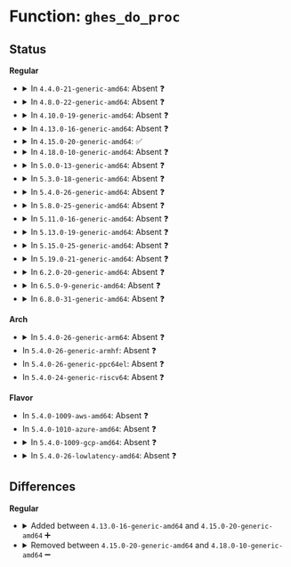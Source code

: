 # Function: <code>ghes_do_proc</code>

## Status
<b>Regular</b>
<ul>
<li>
<details>
<summary>In <code>4.4.0-21-generic-amd64</code>: Absent ❓</summary>

```json
{
  "name": "ghes_do_proc",
  "collision_type": "Unique Static",
  "inline_type": "Selective",
  "funcs": [
    {
      "addr": 18446744071583784480,
      "name": "ghes_do_proc",
      "external": false,
      "loc": "drivers/acpi/apei/ghes.c:423",
      "file": "drivers/acpi/apei/ghes.c",
      "inline": "not declared, inlined",
      "caller_inline": [],
      "caller_func": [
        "drivers/acpi/apei/ghes.c:ghes_proc_in_irq",
        "drivers/acpi/apei/ghes.c:ghes_proc"
      ]
    }
  ],
  "symbols": [
    {
      "addr": 18446744071583784480,
      "name": "ghes_do_proc.isra.8",
      "section": ".text",
      "bind": "STB_LOCAL",
      "size": 769
    }
  ]
}
```
</details>
</li>
<li>
<details>
<summary>In <code>4.8.0-22-generic-amd64</code>: Absent ❓</summary>

```json
{
  "name": "ghes_do_proc",
  "collision_type": "Unique Static",
  "inline_type": "Selective",
  "funcs": [
    {
      "addr": 18446744071584110560,
      "name": "ghes_do_proc",
      "external": false,
      "loc": "drivers/acpi/apei/ghes.c:428",
      "file": "drivers/acpi/apei/ghes.c",
      "inline": "not declared, inlined",
      "caller_inline": [],
      "caller_func": [
        "drivers/acpi/apei/ghes.c:ghes_proc_in_irq",
        "drivers/acpi/apei/ghes.c:ghes_proc"
      ]
    }
  ],
  "symbols": [
    {
      "addr": 18446744071584110560,
      "name": "ghes_do_proc.isra.8",
      "section": ".text",
      "bind": "STB_LOCAL",
      "size": 785
    }
  ]
}
```
</details>
</li>
<li>
<details>
<summary>In <code>4.10.0-19-generic-amd64</code>: Absent ❓</summary>

```json
{
  "name": "ghes_do_proc",
  "collision_type": "Unique Static",
  "inline_type": "Selective",
  "funcs": [
    {
      "addr": 18446744071584258512,
      "name": "ghes_do_proc",
      "external": false,
      "loc": "drivers/acpi/apei/ghes.c:428",
      "file": "drivers/acpi/apei/ghes.c",
      "inline": "not declared, inlined",
      "caller_inline": [],
      "caller_func": [
        "drivers/acpi/apei/ghes.c:ghes_proc_in_irq",
        "drivers/acpi/apei/ghes.c:ghes_proc"
      ]
    }
  ],
  "symbols": [
    {
      "addr": 18446744071584258512,
      "name": "ghes_do_proc.isra.10",
      "section": ".text",
      "bind": "STB_LOCAL",
      "size": 807
    }
  ]
}
```
</details>
</li>
<li>
<details>
<summary>In <code>4.13.0-16-generic-amd64</code>: Absent ❓</summary>

```json
{
  "name": "ghes_do_proc",
  "collision_type": "Unique Static",
  "inline_type": "Selective",
  "funcs": [
    {
      "addr": 18446744071584336736,
      "name": "ghes_do_proc",
      "external": false,
      "loc": "drivers/acpi/apei/ghes.c:461",
      "file": "drivers/acpi/apei/ghes.c",
      "inline": "not declared, inlined",
      "caller_inline": [],
      "caller_func": [
        "drivers/acpi/apei/ghes.c:ghes_proc_in_irq",
        "drivers/acpi/apei/ghes.c:ghes_proc"
      ]
    }
  ],
  "symbols": [
    {
      "addr": 18446744071584336736,
      "name": "ghes_do_proc.isra.14",
      "section": ".text",
      "bind": "STB_LOCAL",
      "size": 920
    }
  ]
}
```
</details>
</li>
<li>
<details>
<summary>In <code>4.15.0-20-generic-amd64</code>: ✅</summary>

```c
void ghes_do_proc(struct ghes * ghes, const struct acpi_hest_generic_status * estatus)
```

```json
{
  "name": "ghes_do_proc",
  "collision_type": "Unique Static",
  "inline_type": "No",
  "funcs": [
    {
      "addr": 18446744071584740976,
      "name": "ghes_do_proc",
      "external": false,
      "loc": "drivers/acpi/apei/ghes.c:417",
      "file": "drivers/acpi/apei/ghes.c",
      "inline": "seen, unknown",
      "caller_inline": [],
      "caller_func": [
        "drivers/acpi/apei/ghes.c:ghes_proc_in_irq",
        "drivers/acpi/apei/ghes.c:ghes_proc"
      ]
    }
  ],
  "symbols": [
    {
      "addr": 18446744071584740976,
      "name": "ghes_do_proc",
      "section": ".text",
      "bind": "STB_LOCAL",
      "size": 1075
    }
  ]
}
```
</details>
</li>
<li>
<details>
<summary>In <code>4.18.0-10-generic-amd64</code>: Absent ❓</summary>

```json
{
  "name": "ghes_do_proc",
  "collision_type": "Unique Static",
  "inline_type": "Selective",
  "funcs": [
    {
      "addr": 0,
      "name": "ghes_do_proc",
      "external": false,
      "loc": "drivers/acpi/apei/ghes.c:462",
      "file": "drivers/acpi/apei/ghes.c",
      "inline": "not declared, inlined",
      "caller_inline": [],
      "caller_func": [
        "drivers/acpi/apei/ghes.c:ghes_proc_in_irq",
        "drivers/acpi/apei/ghes.c:ghes_proc"
      ]
    }
  ],
  "symbols": [
    {
      "addr": 18446744071584969520,
      "name": "ghes_do_proc.isra.14",
      "section": ".text",
      "bind": "STB_LOCAL",
      "size": 986
    },
    {
      "addr": 18446744071584972047,
      "name": "ghes_do_proc.isra.14.cold.23",
      "section": ".text",
      "bind": "STB_LOCAL",
      "size": 26
    }
  ]
}
```
</details>
</li>
<li>
<details>
<summary>In <code>5.0.0-13-generic-amd64</code>: Absent ❓</summary>

```json
{
  "name": "ghes_do_proc",
  "collision_type": "Unique Static",
  "inline_type": "Selective",
  "funcs": [
    {
      "addr": 0,
      "name": "ghes_do_proc",
      "external": false,
      "loc": "drivers/acpi/apei/ghes.c:488",
      "file": "drivers/acpi/apei/ghes.c",
      "inline": "not declared, inlined",
      "caller_inline": [],
      "caller_func": [
        "drivers/acpi/apei/ghes.c:ghes_proc_in_irq",
        "drivers/acpi/apei/ghes.c:ghes_proc"
      ]
    }
  ],
  "symbols": [
    {
      "addr": 18446744071585073840,
      "name": "ghes_do_proc.isra.17",
      "section": ".text",
      "bind": "STB_LOCAL",
      "size": 983
    },
    {
      "addr": 18446744071585076826,
      "name": "ghes_do_proc.isra.17.cold.32",
      "section": ".text",
      "bind": "STB_LOCAL",
      "size": 26
    }
  ]
}
```
</details>
</li>
<li>
<details>
<summary>In <code>5.3.0-18-generic-amd64</code>: Absent ❓</summary>

```json
{
  "name": "ghes_do_proc",
  "collision_type": "Unique Static",
  "inline_type": "Selective",
  "funcs": [
    {
      "addr": 0,
      "name": "ghes_do_proc",
      "external": false,
      "loc": "drivers/acpi/apei/ghes.c:480",
      "file": "drivers/acpi/apei/ghes.c",
      "inline": "not declared, inlined",
      "caller_inline": [],
      "caller_func": [
        "drivers/acpi/apei/ghes.c:ghes_proc_in_irq",
        "drivers/acpi/apei/ghes.c:ghes_proc"
      ]
    }
  ],
  "symbols": [
    {
      "addr": 18446744071585278048,
      "name": "ghes_do_proc.isra.0",
      "section": ".text",
      "bind": "STB_LOCAL",
      "size": 1022
    },
    {
      "addr": 18446744071585281129,
      "name": "ghes_do_proc.isra.0.cold",
      "section": ".text",
      "bind": "STB_LOCAL",
      "size": 26
    }
  ]
}
```
</details>
</li>
<li>
<details>
<summary>In <code>5.4.0-26-generic-amd64</code>: Absent ❓</summary>

```json
{
  "name": "ghes_do_proc",
  "collision_type": "Unique Static",
  "inline_type": "Selective",
  "funcs": [
    {
      "addr": 0,
      "name": "ghes_do_proc",
      "external": false,
      "loc": "drivers/acpi/apei/ghes.c:493",
      "file": "drivers/acpi/apei/ghes.c",
      "inline": "not declared, inlined",
      "caller_inline": [],
      "caller_func": [
        "drivers/acpi/apei/ghes.c:ghes_proc_in_irq",
        "drivers/acpi/apei/ghes.c:ghes_proc"
      ]
    }
  ],
  "symbols": [
    {
      "addr": 18446744071585416000,
      "name": "ghes_do_proc.isra.0",
      "section": ".text",
      "bind": "STB_LOCAL",
      "size": 1006
    },
    {
      "addr": 18446744071585419096,
      "name": "ghes_do_proc.isra.0.cold",
      "section": ".text",
      "bind": "STB_LOCAL",
      "size": 26
    }
  ]
}
```
</details>
</li>
<li>
<details>
<summary>In <code>5.8.0-25-generic-amd64</code>: Absent ❓</summary>

```json
{
  "name": "ghes_do_proc",
  "collision_type": "Unique Static",
  "inline_type": "Selective",
  "funcs": [
    {
      "addr": 18446744071586125440,
      "name": "ghes_do_proc",
      "external": false,
      "loc": "drivers/acpi/apei/ghes.c:514",
      "file": "drivers/acpi/apei/ghes.c",
      "inline": "not declared, inlined",
      "caller_inline": [],
      "caller_func": [
        "drivers/acpi/apei/ghes.c:ghes_proc_in_irq",
        "drivers/acpi/apei/ghes.c:ghes_proc"
      ]
    }
  ],
  "symbols": [
    {
      "addr": 18446744071586125440,
      "name": "ghes_do_proc.constprop.0",
      "section": ".text",
      "bind": "STB_LOCAL",
      "size": 705
    }
  ]
}
```
</details>
</li>
<li>
<details>
<summary>In <code>5.11.0-16-generic-amd64</code>: Absent ❓</summary>

```json
{
  "name": "ghes_do_proc",
  "collision_type": "Unique Static",
  "inline_type": "Selective",
  "funcs": [
    {
      "addr": 18446744071586245152,
      "name": "ghes_do_proc",
      "external": false,
      "loc": "drivers/acpi/apei/ghes.c:576",
      "file": "drivers/acpi/apei/ghes.c",
      "inline": "not declared, inlined",
      "caller_inline": [],
      "caller_func": [
        "drivers/acpi/apei/ghes.c:ghes_proc_in_irq",
        "drivers/acpi/apei/ghes.c:ghes_proc"
      ]
    }
  ],
  "symbols": [
    {
      "addr": 18446744071586245152,
      "name": "ghes_do_proc.constprop.0",
      "section": ".text",
      "bind": "STB_LOCAL",
      "size": 746
    }
  ]
}
```
</details>
</li>
<li>
<details>
<summary>In <code>5.13.0-19-generic-amd64</code>: Absent ❓</summary>

```json
{
  "name": "ghes_do_proc",
  "collision_type": "Unique Static",
  "inline_type": "Selective",
  "funcs": [
    {
      "addr": 0,
      "name": "ghes_do_proc",
      "external": false,
      "loc": "drivers/acpi/apei/ghes.c:625",
      "file": "drivers/acpi/apei/ghes.c",
      "inline": "not declared, inlined",
      "caller_inline": [],
      "caller_func": [
        "drivers/acpi/apei/ghes.c:ghes_proc_in_irq",
        "drivers/acpi/apei/ghes.c:ghes_proc"
      ]
    }
  ],
  "symbols": [
    {
      "addr": 18446744071586119744,
      "name": "ghes_do_proc.constprop.0",
      "section": ".text",
      "bind": "STB_LOCAL",
      "size": 1453
    },
    {
      "addr": 18446744071591383406,
      "name": "ghes_do_proc.constprop.0.cold",
      "section": ".text",
      "bind": "STB_LOCAL",
      "size": 71
    }
  ]
}
```
</details>
</li>
<li>
<details>
<summary>In <code>5.15.0-25-generic-amd64</code>: Absent ❓</summary>

```json
{
  "name": "ghes_do_proc",
  "collision_type": "Unique Static",
  "inline_type": "Selective",
  "funcs": [
    {
      "addr": 0,
      "name": "ghes_do_proc",
      "external": false,
      "loc": "drivers/acpi/apei/ghes.c:625",
      "file": "drivers/acpi/apei/ghes.c",
      "inline": "not declared, inlined",
      "caller_inline": [],
      "caller_func": [
        "drivers/acpi/apei/ghes.c:ghes_proc_in_irq",
        "drivers/acpi/apei/ghes.c:ghes_proc"
      ]
    }
  ],
  "symbols": [
    {
      "addr": 18446744071586619696,
      "name": "ghes_do_proc.constprop.0",
      "section": ".text",
      "bind": "STB_LOCAL",
      "size": 1487
    },
    {
      "addr": 18446744071592420841,
      "name": "ghes_do_proc.constprop.0.cold",
      "section": ".text",
      "bind": "STB_LOCAL",
      "size": 71
    }
  ]
}
```
</details>
</li>
<li>
<details>
<summary>In <code>5.19.0-21-generic-amd64</code>: Absent ❓</summary>

```json
{
  "name": "ghes_do_proc",
  "collision_type": "Unique Static",
  "inline_type": "Selective",
  "funcs": [
    {
      "addr": 0,
      "name": "ghes_do_proc",
      "external": false,
      "loc": "drivers/acpi/apei/ghes.c:625",
      "file": "drivers/acpi/apei/ghes.c",
      "inline": "not declared, inlined",
      "caller_inline": [],
      "caller_func": [
        "drivers/acpi/apei/ghes.c:ghes_proc_in_irq",
        "drivers/acpi/apei/ghes.c:ghes_proc"
      ]
    }
  ],
  "symbols": [
    {
      "addr": 18446744071587884224,
      "name": "ghes_do_proc.constprop.0",
      "section": ".text",
      "bind": "STB_LOCAL",
      "size": 1455
    },
    {
      "addr": 18446744071594288996,
      "name": "ghes_do_proc.constprop.0.cold",
      "section": ".text",
      "bind": "STB_LOCAL",
      "size": 20
    }
  ]
}
```
</details>
</li>
<li>
<details>
<summary>In <code>6.2.0-20-generic-amd64</code>: Absent ❓</summary>

```json
{
  "name": "ghes_do_proc",
  "collision_type": "Unique Static",
  "inline_type": "Selective",
  "funcs": [
    {
      "addr": 18446744071589232656,
      "name": "ghes_do_proc",
      "external": false,
      "loc": "drivers/acpi/apei/ghes.c:641",
      "file": "drivers/acpi/apei/ghes.c",
      "inline": "not declared, inlined",
      "caller_inline": [],
      "caller_func": [
        "drivers/acpi/apei/ghes.c:ghes_proc_in_irq",
        "drivers/acpi/apei/ghes.c:ghes_proc"
      ]
    }
  ],
  "symbols": [
    {
      "addr": 18446744071589232656,
      "name": "ghes_do_proc.constprop.0",
      "section": ".text",
      "bind": "STB_LOCAL",
      "size": 1281
    }
  ]
}
```
</details>
</li>
<li>
<details>
<summary>In <code>6.5.0-9-generic-amd64</code>: Absent ❓</summary>

```json
{
  "name": "ghes_do_proc",
  "collision_type": "Unique Static",
  "inline_type": "Selective",
  "funcs": [
    {
      "addr": 18446744071589529392,
      "name": "ghes_do_proc",
      "external": false,
      "loc": "drivers/acpi/apei/ghes.c:639",
      "file": "drivers/acpi/apei/ghes.c",
      "inline": "not declared, inlined",
      "caller_inline": [],
      "caller_func": [
        "drivers/acpi/apei/ghes.c:ghes_proc_in_irq",
        "drivers/acpi/apei/ghes.c:ghes_proc"
      ]
    }
  ],
  "symbols": [
    {
      "addr": 18446744071589529392,
      "name": "ghes_do_proc.isra.0",
      "section": ".text",
      "bind": "STB_LOCAL",
      "size": 1269
    }
  ]
}
```
</details>
</li>
<li>
<details>
<summary>In <code>6.8.0-31-generic-amd64</code>: Absent ❓</summary>

```json
{
  "name": "ghes_do_proc",
  "collision_type": "Unique Static",
  "inline_type": "Selective",
  "funcs": [
    {
      "addr": 18446744071589837888,
      "name": "ghes_do_proc",
      "external": false,
      "loc": "drivers/acpi/apei/ghes.c:676",
      "file": "drivers/acpi/apei/ghes.c",
      "inline": "not declared, inlined",
      "caller_inline": [],
      "caller_func": [
        "drivers/acpi/apei/ghes.c:ghes_proc_in_irq",
        "drivers/acpi/apei/ghes.c:ghes_proc"
      ]
    }
  ],
  "symbols": [
    {
      "addr": 18446744071589837888,
      "name": "ghes_do_proc.isra.0",
      "section": ".text",
      "bind": "STB_LOCAL",
      "size": 1105
    }
  ]
}
```
</details>
</li>
</ul>
<b>Arch</b>
<ul>
<li>
<details>
<summary>In <code>5.4.0-26-generic-arm64</code>: Absent ❓</summary>

```json
{
  "name": "ghes_do_proc",
  "collision_type": "Unique Static",
  "inline_type": "Selective",
  "funcs": [
    {
      "addr": 18446603336497689800,
      "name": "ghes_do_proc",
      "external": false,
      "loc": "drivers/acpi/apei/ghes.c:493",
      "file": "drivers/acpi/apei/ghes.c",
      "inline": "not declared, inlined",
      "caller_inline": [],
      "caller_func": [
        "drivers/acpi/apei/ghes.c:ghes_proc_in_irq",
        "drivers/acpi/apei/ghes.c:ghes_proc_in_irq",
        "drivers/acpi/apei/ghes.c:ghes_proc"
      ]
    }
  ],
  "symbols": [
    {
      "addr": 18446603336497689800,
      "name": "ghes_do_proc.isra.0",
      "section": ".text",
      "bind": "STB_LOCAL",
      "size": 952
    }
  ]
}
```
</details>
</li>
<li>
In <code>5.4.0-26-generic-armhf</code>: Absent ❓
</li>
<li>
In <code>5.4.0-26-generic-ppc64el</code>: Absent ❓
</li>
<li>
In <code>5.4.0-24-generic-riscv64</code>: Absent ❓
</li>
</ul>
<b>Flavor</b>
<ul>
<li>
In <code>5.4.0-1009-aws-amd64</code>: Absent ❓
</li>
<li>
In <code>5.4.0-1010-azure-amd64</code>: Absent ❓
</li>
<li>
<details>
<summary>In <code>5.4.0-1009-gcp-amd64</code>: Absent ❓</summary>

```json
{
  "name": "ghes_do_proc",
  "collision_type": "Unique Static",
  "inline_type": "Selective",
  "funcs": [
    {
      "addr": 0,
      "name": "ghes_do_proc",
      "external": false,
      "loc": "drivers/acpi/apei/ghes.c:493",
      "file": "drivers/acpi/apei/ghes.c",
      "inline": "not declared, inlined",
      "caller_inline": [],
      "caller_func": [
        "drivers/acpi/apei/ghes.c:ghes_proc_in_irq",
        "drivers/acpi/apei/ghes.c:ghes_proc"
      ]
    }
  ],
  "symbols": [
    {
      "addr": 18446744071585366400,
      "name": "ghes_do_proc.isra.0",
      "section": ".text",
      "bind": "STB_LOCAL",
      "size": 1006
    },
    {
      "addr": 18446744071585369496,
      "name": "ghes_do_proc.isra.0.cold",
      "section": ".text",
      "bind": "STB_LOCAL",
      "size": 26
    }
  ]
}
```
</details>
</li>
<li>
<details>
<summary>In <code>5.4.0-26-lowlatency-amd64</code>: Absent ❓</summary>

```json
{
  "name": "ghes_do_proc",
  "collision_type": "Unique Static",
  "inline_type": "Selective",
  "funcs": [
    {
      "addr": 0,
      "name": "ghes_do_proc",
      "external": false,
      "loc": "drivers/acpi/apei/ghes.c:493",
      "file": "drivers/acpi/apei/ghes.c",
      "inline": "not declared, inlined",
      "caller_inline": [],
      "caller_func": [
        "drivers/acpi/apei/ghes.c:ghes_proc_in_irq",
        "drivers/acpi/apei/ghes.c:ghes_proc"
      ]
    }
  ],
  "symbols": [
    {
      "addr": 18446744071585473728,
      "name": "ghes_do_proc.isra.0",
      "section": ".text",
      "bind": "STB_LOCAL",
      "size": 1006
    },
    {
      "addr": 18446744071585476840,
      "name": "ghes_do_proc.isra.0.cold",
      "section": ".text",
      "bind": "STB_LOCAL",
      "size": 26
    }
  ]
}
```
</details>
</li>
</ul>

## Differences
<b>Regular</b>
<ul>
<li>
<details>
<summary>Added between <code>4.13.0-16-generic-amd64</code> and <code>4.15.0-20-generic-amd64</code> ➕</summary>

```c
void ghes_do_proc(struct ghes * ghes, const struct acpi_hest_generic_status * estatus)
```
</details>
</li>
<li>
<details>
<summary>Removed between <code>4.15.0-20-generic-amd64</code> and <code>4.18.0-10-generic-amd64</code> ➖</summary>

```c
void ghes_do_proc(struct ghes * ghes, const struct acpi_hest_generic_status * estatus)
```
</details>
</li>
</ul>
